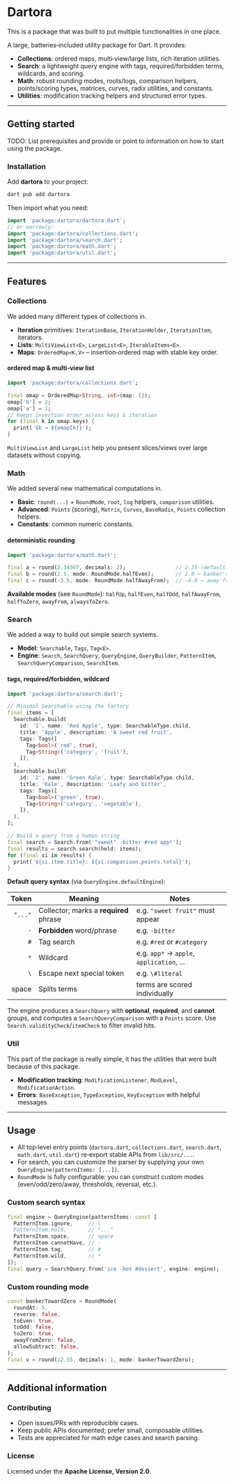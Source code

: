 <!--
This README describes the package. If you publish this package to pub.dev,
this README's contents appear on the landing page for your package.

For information about how to write a good package README, see the guide for
[writing package pages](https://dart.dev/tools/pub/writing-package-pages).

For general information about developing packages, see the Dart guide for
[creating packages](https://dart.dev/guides/libraries/create-packages)
and the Flutter guide for
[developing packages and plugins](https://flutter.dev/to/develop-packages).
-->

# Dartora

This is a package that was built to put multiple functionalities in one place.

A large, batteries‑included utility package for Dart. It provides:

- **Collections**: ordered maps, multi‑view/large lists, rich iteration utilities.
- **Search**: a lightweight query engine with tags, required/forbidden terms, wildcards, and scoring.
- **Math**: robust rounding modes, roots/logs, comparison helpers, points/scoring types, matrices, curves, radix utilities, and constants.
- **Utilities**: modification tracking helpers and structured error types.

---

## Getting started

TODO: List prerequisites and provide or point to information on how to
start using the package.

### Installation

Add **dartora** to your project:

```bash
dart pub add dartora
```

Then import what you need:

```dart
import 'package:dartora/dartora.dart';
// or narrowly:
import 'package:dartora/collections.dart';
import 'package:dartora/search.dart';
import 'package:dartora/math.dart';
import 'package:dartora/util.dart';
```

---

## Features

### Collections

We added many different types of collections in.

- **Iteration** primitives: `IterationBase`, `IterationHolder`, `IterationItem`, iterators.
- **Lists**: `MultiViewList<E>`, `LargeList<E>`, `IterableItems<E>`.
- **Maps**: `OrderedMap<K,V>` – insertion‑ordered map with stable key order.

#### ordered map & multi‑view list

```dart
import 'package:dartora/collections.dart';

final omap = OrderedMap<String, int>(map: {});
omap['b'] = 2;
omap['a'] = 1;
// Keeps insertion order across keys & iteration
for (final k in omap.keys) {
  print('$k → ${omap[k]}');
}
```

`MultiViewList` and `LargeList` help you present slices/views over large datasets without copying.

### Math

We added several new mathematical computations in.

- **Basic**: `round(...)` + `RoundMode`, `root`, `log` helpers, `comparison` utilities.
- **Advanced**: `Points` (scoring), `Matrix`, `Curves`, `BaseRadix`, `Points` collection helpers.
- **Constants**: common numeric constants.

#### deterministic rounding

```dart
import 'package:dartora/math.dart';

final a = round(2.34567, decimals: 2);                // 2.35 (default: halfUp)
final b = round(2.5, mode: RoundMode.halfEven);       // 2.0 → banker's rounding
final c = round(-3.5, mode: RoundMode.halfAwayFrom);  // -4.0 → away from zero
```

**Available modes** (see `RoundMode`): `halfUp`, `halfEven`, `halfOdd`, `halfAwayFrom`, `halfToZero`, `awayFrom`, `alwaysToZero`.

### Search

We added a way to build out simple search systems.

- **Model**: `Searchable`, `Tags`, `Tag<E>`.
- **Engine**: `Search`, `SearchQuery`, `QueryEngine`, `QueryBuilder`, `PatternItem`, `SearchQueryComparison`, `SearchItem`.

#### tags, required/forbidden, wildcard

```dart
import 'package:dartora/search.dart';

// Minimal Searchable using the factory
final items = [
  Searchable.build(
    id: '1', name: 'Red Apple', type: SearchableType.child,
    title: 'Apple', description: 'A sweet red fruit',
    tags: Tags([
      Tag<bool>('red', true),
      Tag<String>('category', 'fruit'),
    ]),
  ),
  Searchable.build(
    id: '2', name: 'Green Kale', type: SearchableType.child,
    title: 'Kale', description: 'Leafy and bitter',
    tags: Tags([
      Tag<bool>('green', true),
      Tag<String>('category', 'vegetable'),
    ]),
  ),
];

// Build a query from a human string
final search = Search.from('"sweet" -bitter #red app*');
final results = search.search(held: items);
for (final si in results) {
  print('${si.item.title}: ${si.comparison.points.total}');
}
```

**Default query syntax** (via `QueryEngine.defaultEngine`):

| Token | Meaning | Notes |
|------:|---------|-------|
| `"..."` | Collector; marks a **required** phrase | e.g. `"sweet fruit"` must appear |
| `-` | **Forbidden** word/phrase | e.g. `-bitter` |
| `#` | Tag search | e.g. `#red` or `#category` |
| `*` | Wildcard | e.g. `app*` → `apple`, `application`, ... |
| `\` | Escape next special token | e.g. `\#literal` |
| space | Splits terms | terms are scored individually |

The engine produces a `SearchQuery` with **optional**, **required**, and **cannot** groups, and computes a `SearchQueryComparison` with a `Points` score. Use `Search.validityCheck`/`itemCheck` to filter invalid hits.

### Util

This part of the package is really simple, it has the utilities that
were built because of this package.

- **Modification tracking**: `ModificationListener`, `ModLevel`, `ModificationAction`.
- **Errors**: `BaseException`, `TypeException`, `KeyException` with helpful messages.

---

## Usage

- All top‑level entry points (`dartora.dart`, `collections.dart`, `search.dart`, `math.dart`, `util.dart`) re‑export stable APIs from `lib/src/...`.
- For search, you can customize the parser by supplying your own `QueryEngine(patternItems: [...])`.
- `RoundMode` is fully configurable: you can construct custom modes (even/odd/zero/away, thresholds, reversal, etc.).

### Custom search syntax

```dart
final engine = QueryEngine(patternItems: const [
  PatternItem.ignore,     // \
  PatternItem.hold,       // "..."
  PatternItem.space,      // space
  PatternItem.cannotHave, // -
  PatternItem.tag,        // #
  PatternItem.wild,       // *
]);
final query = SearchQuery.from('ice -hot #dessert', engine: engine);
```

### Custom rounding mode

```dart
const bankerTowardZero = RoundMode(
  roundAt: 5,
  reverse: false,
  toEven: true,
  toOdd: false,
  toZero: true,
  awayFromZero: false,
  allowSubtract: false,
);
final v = round(12.55, decimals: 1, mode: bankerTowardZero);
```

---

## Additional information

### Contributing

- Open issues/PRs with reproducible cases.
- Keep public APIs documented; prefer small, composable utilities.
- Tests are appreciated for math edge cases and search parsing.

### License

Licensed under the **Apache License, Version 2.0**.
